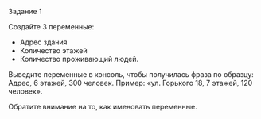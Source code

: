 Задание 1

Создайте 3 переменные:  

- Адрес здания
- Количество этажей
- Количество проживающий людей.  
  
Выведите переменные в консоль, чтобы получилась фраза по образцу: Адрес, 6 этажей, 300 человек.
Пример: «ул. Горького 18, 7 этажей, 120 человек».  

Обратите внимание на то, как именовать переменные. 